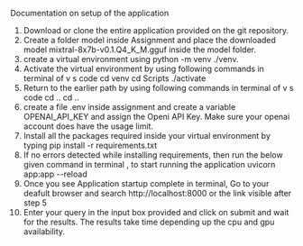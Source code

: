 Documentation on setup of the application

1) Download or clone the entire application provided on the git repository.
2) Create a folder model inside Assignment and place the downloaded model mixtral-8x7b-v0.1.Q4_K_M.gguf inside the model folder.
3) create a virtual environment using python -m venv ./venv.
4) Activate the virtual environment by using following commands in terminal of v s code
                     cd venv
                     cd Scripts
                     ./activate
5) Return to the earlier path by using following commands in terminal of v s code
                     cd ..
                     cd ..
6) create a file .env inside assignment and create a variable OPENAI_API_KEY and assign the Openi API Key.
   Make sure your openai account does have the usage limit.
7) Install all the packages required inside your virtual environment by typing 
                 pip install -r requirements.txt
8) If no errors detected while installing requirements, then run the below given command in terminal , to start running the application
                   uvicorn app:app --reload
9) Once you see Application startup complete in terminal, Go to your deafult browser and search
                 http://localhost:8000 or the link visible after step 5
10) Enter your query in the input box provided and click on submit and wait for the results.
   The results take time depending up the cpu and gpu availability.